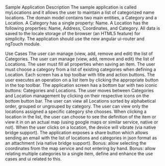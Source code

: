 Sample Application Description
The sample application is called myLocations and it allows the user to maintain a list of categorized name locations.
The domain model contains two main entities, a Category and a Location. A Category has a single property: Name. A Location has the following properties: Name, Address, Coordinates, and Category.
All data is saved to the locale storage of the browser (an HTML5 feature) for simplicity.
The application should use the new angular ui-router and ngTouch module.

Use Cases
The user can manage (view, add, remove and edit) the list of Categories.
The user can manage (view, add, remove and edit) the list of Locations.
The user must fill all properties when saving an item.
The user must choose a category from a list of existing categories when defining a Location.
Each screen has a top toolbar with title and action buttons. The user executes an operation on a list item by clicking the appropriate button in the top toolbar.
The application screen has a bottom bar with two iconic buttons: Categories and Locations. The user moves between Categories and Location management by clicking on their respective icons on the bottom button bar.
The user can view all Locations sorted by alphabetical order, grouped or ungrouped by category.
The user can view only the locations assigned a specific category she chooses.
When clicking a location in the list, the user can choose to see the definition of the item or view it in on an actual map (using google maps or similar service, native or not).
When the user clicks on a location, the device will vibrate (via native bridge support).
The application exposes a share button which allows sending an email with the list of locations and categories in json format as an attachment (via native bridge support).
Bonus:  allow selecting the coordinates from the map service and not entering by hand.
Bonus: allow relating multiple categories to a single item, define and enhance the use cases and ui related to this.

